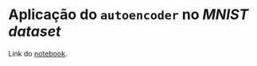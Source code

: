 # Aplicação do `autoencoder` no _MNIST dataset_

Link do [notebook](https://colab.research.google.com/drive/1lBuqVO9ytiSogSMk6SoE5qA2EA0mbEAh#scrollTo=NTh-WUUURWIa).
